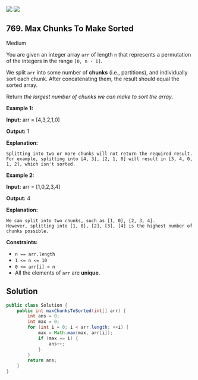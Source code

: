 [![](https://img.shields.io/github/stars/javadev/LeetCode-in-Java?label=Stars&style=flat-square)](https://github.com/javadev/LeetCode-in-Java)
[![](https://img.shields.io/github/forks/javadev/LeetCode-in-Java?label=Fork%20me%20on%20GitHub%20&style=flat-square)](https://github.com/javadev/LeetCode-in-Java/fork)

## 769\. Max Chunks To Make Sorted

Medium

You are given an integer array `arr` of length `n` that represents a permutation of the integers in the range `[0, n - 1]`.

We split `arr` into some number of **chunks** (i.e., partitions), and individually sort each chunk. After concatenating them, the result should equal the sorted array.

Return _the largest number of chunks we can make to sort the array_.

**Example 1:**

**Input:** arr = [4,3,2,1,0]

**Output:** 1

**Explanation:**

    Splitting into two or more chunks will not return the required result.
    For example, splitting into [4, 3], [2, 1, 0] will result in [3, 4, 0, 1, 2], which isn't sorted. 

**Example 2:**

**Input:** arr = [1,0,2,3,4]

**Output:** 4

**Explanation:**

    We can split into two chunks, such as [1, 0], [2, 3, 4].
    However, splitting into [1, 0], [2], [3], [4] is the highest number of chunks possible. 

**Constraints:**

*   `n == arr.length`
*   `1 <= n <= 10`
*   `0 <= arr[i] < n`
*   All the elements of `arr` are **unique**.

## Solution

```java
public class Solution {
    public int maxChunksToSorted(int[] arr) {
        int ans = 0;
        int max = 0;
        for (int i = 0; i < arr.length; ++i) {
            max = Math.max(max, arr[i]);
            if (max == i) {
                ans++;
            }
        }
        return ans;
    }
}
```